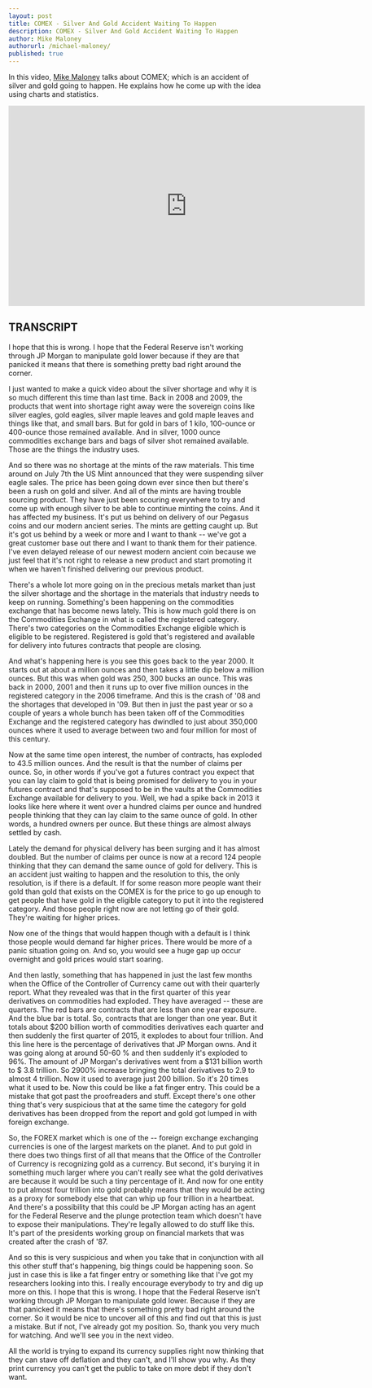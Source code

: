 ```yaml
---
layout: post
title: COMEX - Silver And Gold Accident Waiting To Happen
description: COMEX - Silver And Gold Accident Waiting To Happen
author: Mike Maloney
authorurl: /michael-maloney/
published: true
---
```


<p>In this video, <a href="/michael-maloney/">Mike Maloney</a> talks about COMEX; which is an accident of silver and gold going to happen. He explains how he come up  with the idea using charts and statistics.</p>

<center><iframe width="700" height="394" src="https://www.youtube.com/embed/x-GDwTfOLFo" frameborder="0" allowfullscreen></iframe></center>

<h2>TRANSCRIPT</h2>
<p>I hope that this is wrong.  I hope that the Federal Reserve isn't working through JP Morgan to manipulate gold lower because if they are that panicked it means that there is something pretty bad right around the corner.
<p>I just wanted to make a quick video about the silver shortage and why it is so much different this time than last time.  Back in 2008 and 2009, the products that went into shortage right away were the sovereign coins like silver eagles, gold eagles, silver maple leaves and gold maple leaves and things like that, and small bars.  But for gold in bars of 1 kilo, 100-ounce or 400-ounce those remained available.  And in silver, 1000 ounce commodities exchange bars and bags of silver shot remained available.  Those are the things the industry uses.  
<p>And so there was no shortage at the mints of the raw materials.  This time around on July 7th the US Mint announced that they were suspending silver eagle sales.  The price has been going down ever since then but there's been a rush on gold and silver.  And all of the mints are having trouble sourcing product.  They have just been scouring everywhere to try and come up with enough silver to be able to continue minting the coins.  And it has affected my business.  It's put us behind on delivery of our Pegasus coins and our modern ancient series.  The mints are getting caught up.  But it's got us behind by a week or more and I want to thank -- we've got a great customer base out there and I want to thank them for their patience.  I've even delayed release of our newest modern ancient coin because we just feel that it's not right to release a new product and start promoting it when we haven't finished delivering our previous product.  
<p>There's a whole lot more going on in the precious metals market than just the silver shortage and the shortage in the materials that industry needs to keep on running.  Something's been happening on the commodities exchange that has become news lately.  This is how much gold there is on the Commodities Exchange in what is called the registered category.  There's two categories on the Commodities Exchange eligible which is eligible to be registered.  Registered is gold that's registered and available for delivery into futures contracts that people are closing.  
<p>And what's happening here is you see this goes back to the year 2000.  It starts out at about a million ounces and then takes a little dip below a million ounces.  But this was when gold was 250, 300 bucks an ounce.  This was back in 2000, 2001 and then it runs up to over five million ounces in the registered category in the 2006 timeframe.  And this is the crash of '08 and the shortages that developed in '09.  But then in just the past year or so a couple of years a whole bunch has been taken off of the Commodities Exchange and the registered category has dwindled to just about 350,000 ounces where it used to average between two and four million for most of this century.
<p>Now at the same time open interest, the number of contracts, has exploded to 43.5 million ounces.  And the result is that the number of claims per ounce.  So, in other words if you've got a futures contract you expect that you can lay claim to gold that is being promised for delivery to you in your futures contract and that's supposed to be in the vaults at the Commodities Exchange available for delivery to you.  Well, we had a spike back in 2013 it looks like here where it went over a hundred claims per ounce and hundred people thinking that they can lay claim to the same ounce of gold.  In other words, a hundred owners per ounce.  But these things are almost always settled by cash.
<p>Lately the demand for physical delivery has been surging and it has almost doubled.  But the number of claims per ounce is now at a record 124 people thinking that they can demand the same ounce of gold for delivery.  This is an accident just waiting to happen and the resolution to this, the only resolution, is if there is a default.  If for some reason more people want their gold than gold that exists on the COMEX is for the price to go up enough to get people that have gold in the eligible category to put it into the registered category.  And those people right now are not letting go of their gold.  They're waiting for higher prices.  
<p>Now one of the things that would happen though with a default is I think those people would demand far higher prices.  There would be more of a panic situation going on.  And so, you would see a huge gap up occur overnight and gold prices would start soaring.  
<p>And then lastly, something that has happened in just the last few months when the Office of the Controller of Currency came out with their quarterly report.  What they revealed was that in the first quarter of this year derivatives on commodities had exploded.  They have averaged -- these are quarters.  The red bars are contracts that are less than one year exposure.  And the blue bar is total.  So, contracts that are longer than one year.  But it totals about $200 billion worth of commodities derivatives each quarter and then suddenly the first quarter of 2015, it explodes to about four trillion.  And this line here is the percentage of derivatives that JP Morgan owns.  And it was going along at around 50-60 % and then suddenly it's exploded to 96%.  The amount of JP Morgan's derivatives went from a $131 billion worth to $ 3.8 trillion.  So 2900% increase bringing the total derivatives to 2.9 to almost 4 trillion.  Now it used to average just 200 billion.  So it's 20 times what it used to be.  Now this could be like a fat finger entry.  This could be a mistake that got past the proofreaders and stuff.  Except there's one other thing that's very suspicious that at the same time the category for gold derivatives has been dropped from the report and gold got lumped in with foreign exchange.  
<p>So, the FOREX market which is one of the -- foreign exchange exchanging currencies is one of the largest markets on the planet.  And to put gold in there does two things first of all that means that the Office of the Controller of Currency is recognizing gold as a currency.  But second, it's burying it in something much larger where you can't really see what the gold derivatives are because it would be such a tiny percentage of it.  And now for one entity to put almost four trillion into gold probably means that they would be acting as a proxy for somebody else that can whip up four trillion in a heartbeat.  And there's a possibility that this could be JP Morgan acting has an agent for the Federal Reserve and the plunge protection team which doesn't have to expose their manipulations.  They're legally allowed to do stuff like this.  It's part of the presidents working group on financial markets that was created after the crash of '87.
<p>And so this is very suspicious and when you take that in conjunction with all this other stuff that's happening, big things could be happening soon.  So just in case this is like a fat finger entry or something like that I've got my researchers looking into this.  I really encourage everybody to try and dig up more on this.  I hope that this is wrong.  I hope that the Federal Reserve isn't working through JP Morgan to manipulate gold lower.  Because if they are that panicked it means that there's something pretty bad right around the corner.  So it would be nice to uncover all of this and find out that this is just a mistake.  But if not, I've already got my position.  So, thank you very much for watching.  And we'll see you in the next video.
<p>All the world is trying to expand its currency supplies right now thinking that they can stave off deflation and they can't, and I'll show you why.  As they print currency you can't get the public to take on more debt if they don't want.
